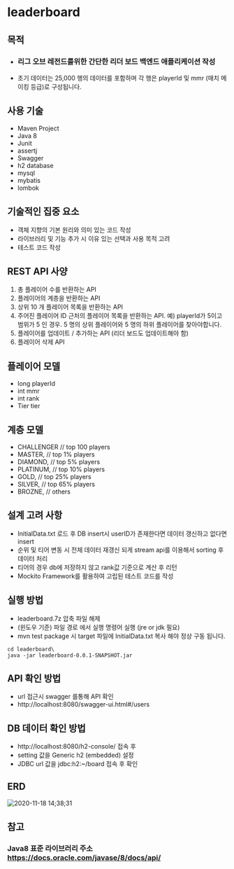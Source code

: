# leaderboard
목적
---
- ### 리그 오브 레전드를위한 간단한 리더 보드 백엔드 애플리케이션 작성
- 초기 데이터는 25,000 행의 데이터를 포함하며 각 행은 playerId 및 mmr (매치 메이킹 등급)로 구성됩니다.

사용 기술
---
- Maven Project
- Java 8
- Junit
- assertj
- Swagger
- h2 database
- mysql
- mybatis
- lombok

기술적인 집중 요소
---
- 객체 지향의 기본 원리와 의미 있는 코드 작성
- 라이브러리 및 기능 추가 시 이유 있는 선택과 사용 목적 고려
- 테스트 코드 작성

REST API 사양
---
1. 총 플레이어 수를 반환하는 API
2. 플레이어의 계층을 반환하는 API
3. 상위 10 개 플레이어 목록을 반환하는 API
4. 주어진 플레이어 ID 근처의 플레이어 목록을 반환하는 API. 
예) playerId가 5이고 범위가 5 인 경우. 5 명의 상위 플레이어와 5 명의 하위 플레이어를 찾아야합니다.
5. 플레이어를 업데이트 / 추가하는 API (리더 보드도 업데이트해야 함)
6. 플레이어 삭제 API

플레이어 모델
---
- long playerId
- int mmr
- int rank
- Tier tier

계층 모델
---
- CHALLENGER // top 100 players
- MASTER, // top 1% players
- DIAMOND, // top 5% players
- PLATINUM, // top 10% players
- GOLD, // top 25% players
- SILVER, // top 65% players
- BROZNE, // others

설계 고려 사항
---
- InitialData.txt 로드 후 DB insert시 userID가 존재한다면 데이터 갱신하고 없다면 insert
- 순위 및 티어 변동 시 전체 데이터 재갱신 되게 stream api를 이용해서 sorting 후 데이터 처리
- 티어의 경우 db에 저장하지 않고 rank값 기준으로 계산 후 리턴
- Mockito Framework를 활용하여 고립된 테스트 코드를 작성

실행 방법
---
- leaderboard.7z 압축 파일 해제
- (윈도우 기준) 파일 경로 에서 실행 명령어 실행 (jre or jdk 필요)
- mvn test package 시 target 파일에 InitialData.txt 복사 해야 정상 구동 됩니다.
```
cd leaderboard\
java -jar leaderboard-0.0.1-SNAPSHOT.jar
```

API 확인 방법
---
- url 접근시 swagger 를통해 API 확인
- http://localhost:8080/swagger-ui.html#/users 

DB 데이터 확인 방법
---
- http://localhost:8080/h2-console/ 접속 후
- setting 값을 Generic h2 (embedded) 설정
- JDBC url 값을 jdbc:h2:~/board 접속 후 확인

ERD
---
![2020-11-18 14;38;31](https://user-images.githubusercontent.com/61732452/99489769-ccf9c700-29ab-11eb-9d34-f4be97fc436e.PNG)

참고
---
### **Java8 표준 라이브러리 주소** <br/> https://docs.oracle.com/javase/8/docs/api/